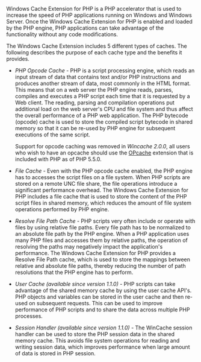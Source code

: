 Windows Cache Extension for PHP is a PHP accelerator that is used to
increase the speed of PHP applications running on Windows and Windows
Server. Once the Windows Cache Extension for PHP is enabled and loaded
by the PHP engine, PHP applications can take advantage of the
functionality without any code modifications.

The Windows Cache Extension includes 5 different types of caches. The
following describes the purpose of each cache type and the benefits it
provides.

-   *PHP Opcode Cache* - PHP is a script processing engine, which reads
    an input stream of data that contains text and/or PHP instructions
    and produces another stream of data, most commonly in the HTML
    format. This means that on a web server the PHP engine reads,
    parses, compiles and executes a PHP script each time that it is
    requested by a Web client. The reading, parsing and compilation
    operations put additional load on the web server's CPU and file
    system and thus affect the overall performance of a PHP web
    application. The PHP bytecode (opcode) cache is used to store the
    compiled script bytecode in shared memory so that it can be re-used
    by PHP engine for subsequent executions of the same script.

    Support for opcode caching was removed in *Wincache 2.0.0*, all
    users who wish to have an opcache should use the
    <a href="/book/opcache.html" class="link">OPcache</a> extension that
    is included with PHP as of PHP 5.5.0.

-   *File Cache* - Even with the PHP opcode cache enabled, the PHP
    engine has to accesses the script files on a file system. When PHP
    scripts are stored on a remote UNC file share, the file operations
    introduce a significant performance overhead. The Windows Cache
    Extension for PHP includes a file cache that is used to store the
    content of the PHP script files in shared memory, which reduces the
    amount of file system operations performed by PHP engine.

-   *Resolve File Path Cache* - PHP scripts very often include or
    operate with files by using relative file paths. Every file path has
    to be normalized to an absolute file path by the PHP engine. When a
    PHP application uses many PHP files and accesses them by relative
    paths, the operation of resolving the paths may negatively impact
    the application's performance. The Windows Cache Extension for PHP
    provides a Resolve File Path cache, which is used to store the
    mappings between relative and absolute file paths, thereby reducing
    the number of path resolutions that the PHP engine has to perform.

-   *User Cache (available since version 1.1.0)* - PHP scripts can take
    advantage of the shared memory cache by using the user cache API's.
    PHP objects and variables can be stored in the user cache and then
    re-used on subsequent requests. This can be used to improve
    performance of PHP scripts and to share the data across multiple PHP
    processes.

-   *Session Handler (available since version 1.1.0)* - The WinCache
    session handler can be used to store the PHP session data in the
    shared memory cache. This avoids file system operations for reading
    and writing session data, which improves performance when large
    amount of data is stored in PHP session.
